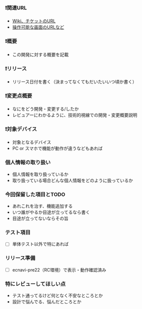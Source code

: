 ### :exclamation:関連URL

* [Wiki、チケットのURL](http://)
* [操作可能な画面のURLなど](http://)


### :exclamation:概要

* この開発に対する概要を記載


### :exclamation:リリース

* リリース日付を書く（決まってなくてもだいたいいつ頃か書く）


### :exclamation:変更点概要

* なにをどう開発・変更する/したか
* レビュアーにわかるように、技術的視線での開発・変更概要説明


### :exclamation:対象デバイス

* 対象となるデバイス
* PC or スマホで機能が動作が違うなどもあれば


### 個人情報の取り扱い

* 個人情報を取り扱っているか
* 取り扱っている場合どんな個人情報をどのように扱っているか


### 今回保留した項目とTODO

* あれこれを治す、機能追加する
* いつ誰がやるか目途が立ってるなら書く
* 目途が立ってないならその旨


### テスト項目

* [ ] 単体テスト以外で特にあれば


### リリース準備

* [ ] ecnavi-pre22（RC環境）で表示・動作確認済み


### 特にレビューしてほしい点

* テスト通ってるけど何となく不安なところとか
* 設計で悩んでる、悩んだところとか
